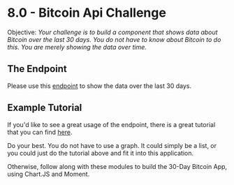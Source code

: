 # 8.0 - Bitcoin Api Challenge

Objective: _Your challenge is to build a component that shows data about Bitcoin over the last 30 days. You do not have to know about Bitcoin to do this. You are merely showing the data over time._

## The Endpoint

Please use this [endpoint](https://api.coindesk.com/v1/bpi/historical/close.json) to show the data over the last 30 days.

## Example Tutorial

If you'd like to see a great usage of the endpoint, there is a great tutorial that you can find [here](https://codeburst.io/how-i-built-an-interactive-30-day-bitcoin-price-graph-with-react-and-an-api-6fe551c2ab1d).

Do your best. You do not have to use a graph. It could simply be a list, or you could just do the tutorial above and fit it into this application.

Otherwise, follow along with these modules to build the 30-Day Bitcoin App, using Chart.JS and Moment.

